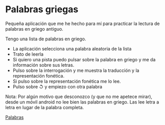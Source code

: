 # Palabras griegas

Pequeña aplicación que me he hecho para mí para practicar la lectura de palabras en griego antiguo.

Tengo una lista de palabras en griego. 
* La aplicación selecciona una palabra aleatoria de la lista
* Trato de leerla
* Si quiero una pista puedo pulsar sobre la palabra en griego y me da información sobre sus letras.
* Pulso sobre la interrogación y me muestra la traducción y la representación fonética.
* Si pulso sobre la representación fonética me lo lee.
* Pulso sobre ↺ y empiezo con otra palabra

Nota: Por algún motivo que desconozco (y que no me apetece mirar), desde un móvil android no lee bien las palabras en griego. Las lee letra a letra en lugar de la palabra completa.

<a href="https://gonzalo123.github.io/palabras/">Palabras</a>


